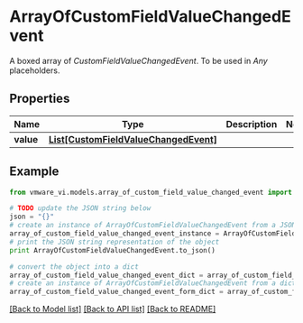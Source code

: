 # ArrayOfCustomFieldValueChangedEvent

A boxed array of *CustomFieldValueChangedEvent*. To be used in *Any* placeholders. 

## Properties
Name | Type | Description | Notes
------------ | ------------- | ------------- | -------------
**value** | [**List[CustomFieldValueChangedEvent]**](CustomFieldValueChangedEvent.md) |  | 

## Example

```python
from vmware_vi.models.array_of_custom_field_value_changed_event import ArrayOfCustomFieldValueChangedEvent

# TODO update the JSON string below
json = "{}"
# create an instance of ArrayOfCustomFieldValueChangedEvent from a JSON string
array_of_custom_field_value_changed_event_instance = ArrayOfCustomFieldValueChangedEvent.from_json(json)
# print the JSON string representation of the object
print ArrayOfCustomFieldValueChangedEvent.to_json()

# convert the object into a dict
array_of_custom_field_value_changed_event_dict = array_of_custom_field_value_changed_event_instance.to_dict()
# create an instance of ArrayOfCustomFieldValueChangedEvent from a dict
array_of_custom_field_value_changed_event_form_dict = array_of_custom_field_value_changed_event.from_dict(array_of_custom_field_value_changed_event_dict)
```
[[Back to Model list]](../README.md#documentation-for-models) [[Back to API list]](../README.md#documentation-for-api-endpoints) [[Back to README]](../README.md)


